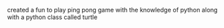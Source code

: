 created a fun to play ping pong game with the knowledge of python along with a python class called turtle
